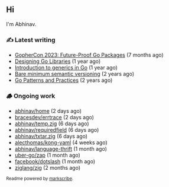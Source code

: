 ## Hi

I'm Abhinav.

### ✍️ Latest writing


- [GopherCon 2023: Future-Proof Go Packages](https://abhinavg.net/2023/09/27/future-proof-packages/) (7 months ago)
- [Designing Go Libraries](https://abhinavg.net/2022/12/06/designing-go-libraries/) (1 year ago)
- [Introduction to generics in Go](https://abhinavg.net/2022/11/23/generics-intro/) (1 year ago)
- [Bare minimum semantic versioning](https://abhinavg.net/2022/11/07/semver/) (2 years ago)
- [Go Patterns and Practices](https://abhinavg.net/2022/09/19/go-patterns-and-practices-talk/) (2 years ago)

### 🪵 Ongoing work


- [abhinav/home](https://github.com/abhinav/home) (2 days ago)
- [bracesdev/errtrace](https://github.com/bracesdev/errtrace) (2 days ago)
- [abhinav/temp.zig](https://github.com/abhinav/temp.zig) (6 days ago)
- [abhinav/requiredfield](https://github.com/abhinav/requiredfield) (6 days ago)
- [abhinav/txtar.zig](https://github.com/abhinav/txtar.zig) (6 days ago)
- [alecthomas/kong-yaml](https://github.com/alecthomas/kong-yaml) (4 weeks ago)
- [abhinav/language-thrift](https://github.com/abhinav/language-thrift) (1 month ago)
- [uber-go/zap](https://github.com/uber-go/zap) (1 month ago)
- [facebook/dotslash](https://github.com/facebook/dotslash) (1 month ago)
- [ziglang/zig](https://github.com/ziglang/zig) (2 months ago)

<sub>Readme powered by [markscribe](https://github.com/muesli/markscribe).</sub>
